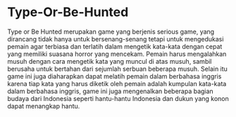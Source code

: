 # Type-Or-Be-Hunted

Type or Be Hunted merupakan game yang berjenis serious game, yang dirancang tidak hanya untuk bersenang-senang tetapi untuk mengedukasi pemain agar terbiasa dan terlatih dalam mengetik kata-kata dengan cepat  yang memiliki suasana horror yang mencekam. Pemain harus mengalahkan musuh dengan cara mengetik kata yang muncul di atas musuh, sambil berusaha untuk bertahan dari sejumlah serbuan beberapa musuh. Selain itu game ini juga diaharapkan dapat melatih pemain dalam berbahasa inggris karena tiap kata yang harus diketik oleh pemain adalah kumpulan kata-kata dalam berbahasa inggris, game ini juga mengenalkan beberapa bagian budaya dari Indonesia seperti hantu-hantu Indonesia dan dukun yang konon dapat menangkap hantu.
